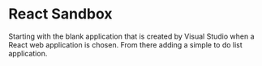 # React Sandbox
Starting with the blank application that is created by Visual Studio when a React web application is chosen. From there adding a simple to do list application.